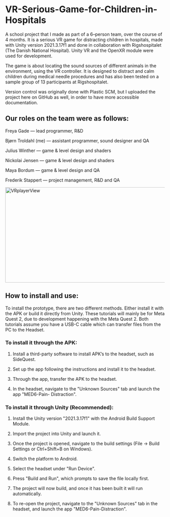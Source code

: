 # VR-Serious-Game-for-Children-in-Hospitals
A school project that I made as part of a 6–person team, over the course of 4 months. 
It is a serious VR game for distracting children in hospitals, made with Unity version 2021.3.17f1 and done in collaboration with Rigshospitalet (The Danish National Hospital). 
Unity VR and the OpenXR module were used for development.

The game is about locating the sound sources of different animals in the environment, using the VR controller. It is designed to distract and calm children during medical needle procedures
and has also been tested on a sample group of 13 participants at Rigshospitalet. 

Version control was originally done with Plastic SCM, but I uploaded the project here on GitHub as well, in order to have more accessible documentation.

## Our roles on the team were as follows:

Freya Gade — lead programmer, R&D

Bjørn Troldahl (me) — assistant programmer, sound designer and QA

Julius Winther — game & level design and shaders

Nickolai Jensen — game & level design and shaders

Maya Bordum — game & level design and QA

Frederik Stappert — project management, R&D and QA

<img src="https://github.com/user-attachments/assets/3d204dc4-9931-4313-8d39-720b0cc749bd" alt="VRplayerView" width="580" height="300">

## How to install and use:

To install the prototype, there are two different methods. Either install it with the APK or
build it directly from Unity. These tutorials will mainly be for Meta Quest 2, due to development happening with the Meta Quest 2. Both tutorials assume you have a USB-C cable
which can transfer files from the PC to the Headset.

### To install it through the APK:
1. Install a third-party software to install APK’s to the headset, such as SideQuest.

2. Set up the app following the instructions and install it to the headset.

3. Through the app, transfer the APK to the headset.

4. In the headset, navigate to the "Unknown Sources" tab and launch the app "MED6-Pain-
Distraction".

### To install it through Unity (Recommended):
1. Install the Unity version "2021.3.17f1" with the Android Build Support Module.

2. Import the project into Unity and launch it.

3. Once the project is opened, navigate to the build settings (File → Build Settings or
Ctrl+Shift+B on Windows).

4. Switch the platform to Android.

5. Select the headset under "Run Device".

6. Press "Build and Run", which prompts to save the file locally first.

7. The project will now build, and once it has been built it will run automatically.

8. To re-open the project, navigate to the "Unknown Sources" tab in the headset, and
launch the app "MED6-Pain-Distraction".
